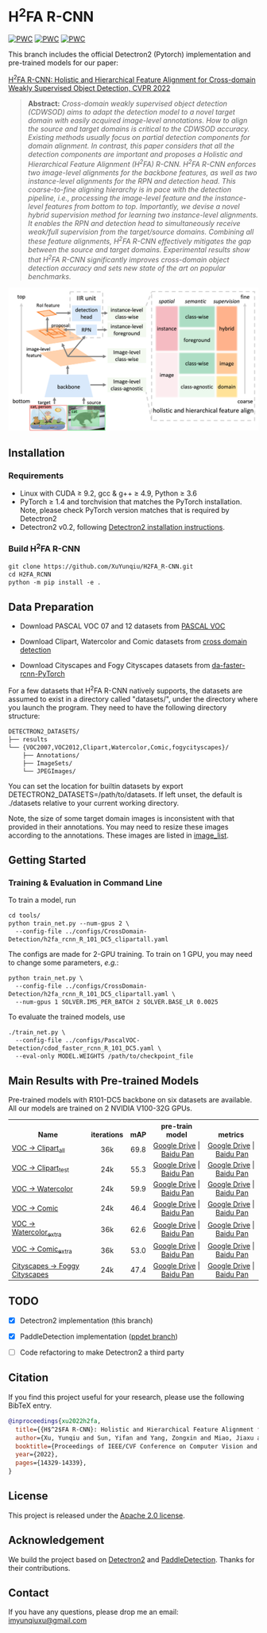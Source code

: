 # H<sup>2</sup>FA R-CNN
[![PWC](https://img.shields.io/endpoint.svg?url=https://paperswithcode.com/badge/h2fa-r-cnn-holistic-and-hierarchical-feature/weakly-supervised-object-detection-on-2)](https://paperswithcode.com/sota/weakly-supervised-object-detection-on-2?p=h2fa-r-cnn-holistic-and-hierarchical-feature)
[![PWC](https://img.shields.io/endpoint.svg?url=https://paperswithcode.com/badge/h2fa-r-cnn-holistic-and-hierarchical-feature/weakly-supervised-object-detection-on-1)](https://paperswithcode.com/sota/weakly-supervised-object-detection-on-1?p=h2fa-r-cnn-holistic-and-hierarchical-feature)
[![PWC](https://img.shields.io/endpoint.svg?url=https://paperswithcode.com/badge/h2fa-r-cnn-holistic-and-hierarchical-feature/weakly-supervised-object-detection-on-comic2k)](https://paperswithcode.com/sota/weakly-supervised-object-detection-on-comic2k?p=h2fa-r-cnn-holistic-and-hierarchical-feature)


This branch includes the official Detectron2 (Pytorch) implementation and pre-trained models for our paper:

[H<sup>2</sup>FA R-CNN: Holistic and Hierarchical Feature Alignment for Cross-domain Weakly Supervised Object Detection, CVPR 2022](https://openaccess.thecvf.com/content/CVPR2022/html/Xu_H2FA_R-CNN_Holistic_and_Hierarchical_Feature_Alignment_for_Cross-Domain_Weakly_CVPR_2022_paper.html)

> **Abstract:** *Cross-domain weakly supervised object detection (CDWSOD) aims to adapt the detection model to a novel target domain with easily acquired image-level annotations. How to align the source and target domains is critical to the CDWSOD accuracy. Existing methods usually focus on partial detection components for domain alignment. In contrast, this paper considers that all the detection components are important and proposes a Holistic and Hierarchical Feature Alignment (H<sup>2</sup>FA) R-CNN. H<sup>2</sup>FA R-CNN enforces two image-level alignments for the backbone features, as well as two instance-level alignments for the RPN and detection head. This coarse-to-fine aligning hierarchy is in pace with the detection pipeline, i.e., processing the image-level feature and the instance-level features from bottom to top. Importantly, we devise a novel hybrid supervision method for learning two instance-level alignments. It enables the RPN and detection head to simultaneously receive weak/full supervision from the target/source domains. Combining all these feature alignments, H<sup>2</sup>FA R-CNN effectively mitigates the gap between the source and target domains. Experimental results show that H<sup>2</sup>FA R-CNN significantly improves cross-domain object detection accuracy and sets new state of the art on popular benchmarks.*

<div align="center">
  <img src="docs/intro.png" width=700/>
</div>

## Installation
### Requirements
* Linux with CUDA ≥ 9.2, gcc & g++ ≥ 4.9, Python ≥ 3.6
* PyTorch ≥ 1.4 and torchvision that matches the PyTorch installation. Note, please check PyTorch version matches that is required by Detectron2
* Detectron2 v0.2, following [Detectron2 installation instructions](https://detectron2.readthedocs.io/tutorials/install.html).

### Build H<sup>2</sup>FA R-CNN
```
git clone https://github.com/XuYunqiu/H2FA_R-CNN.git
cd H2FA_RCNN
python -m pip install -e .
```


## Data Preparation
* Download PASCAL VOC 07 and 12 datasets from [PASCAL VOC](http://host.robots.ox.ac.uk/pascal/VOC/)

* Download Clipart, Watercolor and Comic datasets from [cross domain detection](https://github.com/naoto0804/cross-domain-detection/tree/master/datasets)

* Download Cityscapes and Fogy Cityscapes datasets from [da-faster-rcnn-PyTorch](https://github.com/tiancity-NJU/da-faster-rcnn-PyTorch)

For a few datasets that H<sup>2</sup>FA R-CNN natively supports, the datasets are assumed to exist in a directory called "datasets/", under the directory where you launch the program. They need to have the following directory structure:
```
DETECTRON2_DATASETS/
├── results
└── {VOC2007,VOC2012,Clipart,Watercolor,Comic,fogycityscapes}/
    ├── Annotations/
    ├── ImageSets/
    └── JPEGImages/
```
You can set the location for builtin datasets by export DETECTRON2_DATASETS=/path/to/datasets. If left unset, the default is ./datasets relative to your current working directory.

Note, the size of some target domain images is inconsistent with that provided in their annotations. You may need to resize these images according to the annotations. These images are listed in [image_list](mismatch_anno_list.txt).


## Getting Started

### Training & Evaluation in Command Line
To train a model, run 
```
cd tools/
python train_net.py --num-gpus 2 \
  --config-file ../configs/CrossDomain-Detection/h2fa_rcnn_R_101_DC5_clipartall.yaml
```
The configs are made for 2-GPU training. To train on 1 GPU, you may need to change some parameters, *e.g.*:
```
python train_net.py \
  --config-file ../configs/CrossDomain-Detection/h2fa_rcnn_R_101_DC5_clipartall.yaml \
  --num-gpus 1 SOLVER.IMS_PER_BATCH 2 SOLVER.BASE_LR 0.0025
```

To evaluate the trained models, use
```
./train_net.py \
  --config-file ../configs/PascalVOC-Detection/cdod_faster_rcnn_R_101_DC5.yaml \
  --eval-only MODEL.WEIGHTS /path/to/checkpoint_file
```

## Main Results with Pre-trained Models
Pre-trained models with R101-DC5 backbone on six datasets are available. All our models are trained on 2 NVIDIA V100-32G GPUs. 


<table><tbody>
<!-- START TABLE -->
<!-- TABLE HEADER -->
<th valign="bottom">Name</th>
<th valign="bottom">iterations</th>
<th valign="bottom"><br/>mAP</th>
<th valign="bottom">pre-train model</th>
<th valign="bottom">metrics</th>
<!-- TABLE BODY -->

<tr><td align="left"><a href="configs/CrossDomain-Detection/h2fa_rcnn_R_101_DC5_clipartall.yaml">VOC -> Clipart<sub>all<sub></a></td>
<td align="center">36k</td>
<td align="center">69.8</td>
<td align="center"><a href="https://drive.google.com/file/d/1O9wMSB9-EHOJgv6HQ4P76aHZmVLHfOnT/view?usp=sharing">Google Drive</a>&nbsp;|&nbsp;<a href="https://pan.baidu.com/s/1G3-F7zjgwBeRZPTq1gg04Q?pwd=gob0">Baidu Pan</a></td>
<td align="center"><a href="https://drive.google.com/file/d/1NJzcXrwGIa3pqti7mBV0ix9KK0wqNM4W/view?usp=sharing">Google Drive</a>&nbsp;|&nbsp;<a href="https://pan.baidu.com/s/143Y103lRMVdBGXTGi085lg?pwd=l2ba">Baidu Pan</a></td>
</tr>

<tr><td align="left"><a href="configs/CrossDomain-Detection/h2fa_rcnn_R_101_DC5_cliparttest.yaml">VOC -> Clipart<sub>test<sub></a></td>
<td align="center">24k</td>
<td align="center">55.3</td>
<td align="center"><a href="https://drive.google.com/file/d/1BjGMcSZw1CgkeBlG4cPepWLfIelI4bv3/view?usp=sharing">Google Drive</a>&nbsp;|&nbsp;<a href="https://pan.baidu.com/s/1zUyVO1-FaJ1ZZ-b7GjYSLA?pwd=ed2n">Baidu Pan</a></td>
<td align="center"><a href="https://drive.google.com/file/d/13AgH4-K_xgOAe_emtf9LIAcDw2mZt1ua/view?usp=sharing">Google Drive</a>&nbsp;|&nbsp;<a href="https://pan.baidu.com/s/11hTXmg7gUskqYbBDEw_1AA?pwd=56v5">Baidu Pan</a></td>
</tr>

<tr><td align="left"><a href="configs/CrossDomain-Detection/h2fa_rcnn_R_101_DC5_watercolor.yaml">VOC -> Watercolor</a></td>
<td align="center">24k</td>
<td align="center">59.9</td>
<td align="center"><a href="https://drive.google.com/file/d/1DNffSjIJnx5awj6SUaSPSUOJph2rXKzi/view?usp=sharing">Google Drive</a>&nbsp;|&nbsp;<a href="https://pan.baidu.com/s/17FSO4ZCddVL4C8j3Nb7oaQ?pwd=2hut">Baidu Pan</a></td>
<td align="center"><a href="https://drive.google.com/file/d/1P1nsLEYR2utDyAcZm6vzWMXr38URF_IU/view?usp=sharing">Google Drive</a>&nbsp;|&nbsp;<a href="https://pan.baidu.com/s/1JHpjT3d2_63GXtWrPYPi-A?pwd=h86l">Baidu Pan</a></td>
</tr>

<tr><td align="left"><a href="configs/CrossDomain-Detection/h2fa_rcnn_R_101_DC5_comic.yaml">VOC -> Comic</a></td>
<td align="center">24k</td>
<td align="center">46.4</td>
<td align="center"><a href="https://drive.google.com/file/d/12FQIIS_m-dS3kQP69RMdUTKh5puiwzQm/view?usp=sharing">Google Drive</a>&nbsp;|&nbsp;<a href="https://pan.baidu.com/s/14zNbzmJOncjltytbZPeiwQ?pwd=oo1c">Baidu Pan</a></td>
<td align="center"><a href="https://drive.google.com/file/d/1TpJ6QAkkmKNdTYhXjBbc6r0Am10iBUso/view?usp=sharing">Google Drive</a>&nbsp;|&nbsp;<a href="https://pan.baidu.com/s/1q1iiHEaMC7ymjMUpxAtZsA?pwd=rp4c">Baidu Pan</a></td>
</tr>

<tr><td align="left"><a href="configs/CrossDomain-Detection/h2fa_rcnn_R_101_DC5_watercolorextra.yaml">VOC -> Watercolor<sub>extra<sub></a></td>
<td align="center">36k</td>
<td align="center">62.6</td>
<td align="center"><a href="https://drive.google.com/file/d/10Y60uoWiZ0zAoHXBvqXbe49SdKrQu0OR/view?usp=sharing">Google Drive</a>&nbsp;|&nbsp;<a href="https://pan.baidu.com/s/1pS0zjGVLBEJbOMVAKR5xMQ?pwd=4nvq">Baidu Pan</a></td>
<td align="center"><a href="https://drive.google.com/file/d/1gGkxMuxONu2EQ47OItvZiSxjaReDRqpx/view?usp=sharing">Google Drive</a>&nbsp;|&nbsp;<a href="https://pan.baidu.com/s/1tu-P5ZqdTkzh_txDBpNhzg?pwd=auiv">Baidu Pan</a></td>
</tr>

<tr><td align="left"><a href="configs/CrossDomain-Detection/h2fa_rcnn_R_101_DC5_comicextra.yaml">VOC -> Comic<sub>extra<sub></a></td>
<td align="center">36k</td>
<td align="center">53.0</td>
<td align="center"><a href="https://drive.google.com/file/d/1Q4y-SpSG_UqtkEuXrjnfv4u8JFW4L5OW/view?usp=sharing">Google Drive</a>&nbsp;|&nbsp;<a href="https://pan.baidu.com/s/1j4SwEWGD6_Cww7lg5haj2Q?pwd=948v">Baidu Pan</a></td>
<td align="center"><a href="https://drive.google.com/file/d/1cz6iZG3rLlgBW6emGuxZ7zdmv2et5zKe/view?usp=sharing">Google Drive</a>&nbsp;|&nbsp;<a href="https://pan.baidu.com/s/11A21nT463cYepfFvZXSGmw?pwd=oo04">Baidu Pan</a></td>
</tr>

<tr><td align="left"><a href="configs/CrossDomain-Detection/h2fa_rcnn_R_101_DC5_foggycityscapes.yaml">Cityscapes -> Foggy Cityscapes</a></td>
<td align="center">24k</td>
<td align="center">47.4</td>
<td align="center"><a href="https://drive.google.com/file/d/1SyaGUQsMrFwDUMh8kKU6vDubqFvM220v/view?usp=sharing">Google Drive</a>&nbsp;|&nbsp;<a href="https://pan.baidu.com/s/1b_U-R8jubKtGj2ySSJ-DbQ?pwd=1hur">Baidu Pan</a></td>
<td align="center"><a href="https://drive.google.com/file/d/1nFol3Ul2PqXe3PW90M65YS1lGXW6nQp_/view?usp=sharing">Google Drive</a>&nbsp;|&nbsp;<a href="https://pan.baidu.com/s/1dVcVVgxUebUrbsqv1Ovxzg?pwd=uo38">Baidu Pan</a></td>
</tr>

<!-- END OF TABLE BODY -->
</tbody></table>


## TODO
- [x] Detectron2 implementation (this branch)
- [x] PaddleDetection implementation ([ppdet branch](https://github.com/XuYunqiu/H2FA_R-CNN/tree/ppdet))
- [ ] Code refactoring to make Detectron2 a third party


## Citation
If you find this project useful for your research, please use the following BibTeX entry.
```BibTeX
@inproceedings{xu2022h2fa,
  title={{H$^2$FA R-CNN}: Holistic and Hierarchical Feature Alignment for Cross-domain Weakly Supervised Object Detection},
  author={Xu, Yunqiu and Sun, Yifan and Yang, Zongxin and Miao, Jiaxu and Yang, Yi},
  booktitle={Proceedings of IEEE/CVF Conference on Computer Vision and Pattern Recognition (CVPR)},
  year={2022},
  pages={14329-14339},
}
```

## License
This project is released under the [Apache 2.0 license](LICENSE).

## Acknowledgement
We build the project based on [Detectron2](https://github.com/facebookresearch/detectron2) and [PaddleDetection](https://github.com/PaddlePaddle/PaddleDetection). Thanks for their contributions.

## Contact
If you have any questions, please drop me an email: imyunqiuxu@gmail.com

